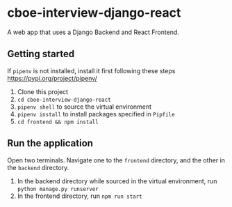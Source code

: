 # cboe-interview-django-react
A web app that uses a Django Backend and React Frontend.

## Getting started
If `pipenv` is not installed, install it first following these steps https://pypi.org/project/pipenv/
1. Clone this project
2. ```cd cboe-interview-django-react```
3. ```pipenv shell``` to source the virtual environment
4. ```pipenv install``` to install packages specified in `Pipfile`
5. ```cd frontend && npm install```


## Run the application
Open two terminals. Navigate one to the `frontend` directory, and the other in the `backend` directory.
1. In the backend directory while sourced in the virtual environment, run `python manage.py runserver`
2. In the frontend directory, run `npm run start`

